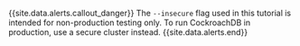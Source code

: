 {{site.data.alerts.callout_danger}}
The `--insecure` flag used in this tutorial is intended for non-production testing only. To run CockroachDB in production, use a secure cluster instead.
{{site.data.alerts.end}}
